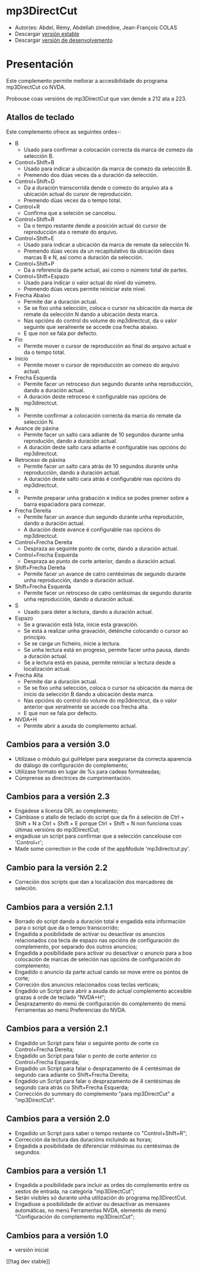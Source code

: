 # mp3DirectCut #

*	 Autor(es: Abdel, Rémy, Abdellah zineddine, Jean-François COLAS
*	 Descargar  [versión estable][1]
*	 Descargar [versión de desenvolvemento][2]

# Presentación #

Este complemento permite mellorar a accesibilidade do programa mp3DirectCut
co NVDA.

Probouse coas versións de mp3DirectCut que van dende a 212 ata a 223.

## Atallos de teclado ##

Este complemento ofrece as seguintes ordes-:

*	B
	*	Usado para confirmar a colocación correcta da marca de comezo da selección B.
*	Control+Shift+B
	*	Usado para indicar a ubicación da marca de comezo da selección B.
	*	Premendo dos dúas veces da a duración da selección.
*	Control+Shift+D
	*	Da a duración transcorrida dende o comezo do arquivo ata a ubicación actual do cursor de reproducción.
	*	Premendo dúas veces da o tempo total.
*	Control+R
	*	Confirma que a seleción se cancelou.
*	Control+Shift+R
	*	Da o tempo restante dende a posición actual do cursor de reproducción ata o remate do arquivo.
*	Control+Shift+E
	*	Usado para indicar a ubicación da marca de remate da selección N.
	*	Premendo dúas veces da un recapitulativo da ubicación dass marcas B e N, así como a duración da selección.
*	Control+Shift+P
	*	Da a referencia da parte actual, así como o número total de partes.
*	Control+Shift+Espazo
	*	Usado para indicar o valor actual do nível do vúmetro.
	*	Premendo dúas veces permite reiniciar este nível.
*	Frecha Abaixo
	*	Permite dar a duración actual.
	*	Se se fixo unha selección, coloca o cursor na ubicación da marca de remate da selección N dando a ubicación desta marca.
	*	Nas opcións do control do volume do mp3directcut, da o valor seguinte que xeralmente se accede coa frecha abaixo.
	*	E que non se fala por defecto.
*	Fin
	*	Permite mover o cursor de reproducción ao final do arquivo actual e da o tempo total.
*	Inicio
	*	Permite mover o cursor de reproducción ao comezo do arquivo actual.
*	Frecha Esquerda
	*	Permite facer un retroceso dun segundo durante unha reproducción, dando a duración actual.
	*	A duración deste retroceso é configurable nas opcións de mp3directcut.
*	N
	*	Permite confirmar a colocación correcta da marca do remate da selección N.
*	Avance de páxina
	*	Permite facer un salto cara adiante de 10 segundos durante unha reprodución, dando a duración actual.
	*	A duración deste salto cara adiante é configurable nas opcións do mp3directcut.
*	Retroceso de páxina
	*	Permite facer un salto cara atrás de 10 segundos durante unha reproducción, dando a duración actual.
	*	A duración deste salto cara atrás é configurable nas opcións do mp3directcut.
*	R
	*	Permite preparar unha grabación e indica se podes premer sobre a barra espaciadora para comezar.
*	Frecha Dereita
	*	Permite facer un avance dun segundo durante unha reprodución, dando a duración actual.
	*	A duración deste avance é configurable nas opcións do mp3directcut.
*	Control+Frecha Dereita
	*	Despraza ao seguinte punto de corte, dando a duración actual.
*	Control+Frecha Esquerda
	*	Despraza ao punto de corte anterior, dando a duración actual.
*	Shift+Frecha Dereita
	*	Permite facer un avance de catro centésimas de segundo durante unha reproducción, dando a duración actual.
*	Shift+Frecha Esquerda
	*	Permite facer un retroceso de catro centésimas de segundo durante unha reproducción, dando a duración actual.
*	S
	*	Usado para deter a lectura, dando a duración actual.
*	Espazo
	*	Se a gravación está lista, inicie esta gravación.
	*	Se está a realizar unha gravación, deténche colocando o cursor ao principio.
	*	Se se carga un ficheiro, inicie a lectura.
	*	Se unha lectura está en progreso, permite facer unha pausa, dando a duración actual.
	*	Se a lectura está en pausa, permite reiniciar a lectura desde a localización actual.
*	Frecha Alta
	*	Permite dar a duración actual.
	*	Se se fixo unha selección, coloca o cursor na ubicación da marca de inicio da selección B dando a ubicación desta marca.
	*	Nas opcións do control do volume do mp3directcut, da o valor anterior que xeralmente se accede coa frecha alta.
	*	E que non se fala por defecto.
*	NVDA+H
	*	Permite abrir a axuda do complemento actual.

## Cambios para a versión 3.0 ##

*	 Utilízase o módulo gui.guiHelper para asegurarse da correcta aparencia do
   diálogo de configuración do complemento;
*	 Utilízase formato en lugar de %s para cadeas formateadas;
*	 Cúmprense as directrices de cumprimentación.

## Cambios para a versión 2.3 ##

*	 Engádese a licenza GPL ao complemento;
*	 Cámbiase o atallo de teclado do script que da fin á seleción de Ctrl +
   Shift + N a Ctrl + Shift + E porque Ctrl + Shift + N non funciona coas
   últimas versións do mp3DirectCut;
*	 engadiuse un script para confirmar que a selección cancelouse con
   'Control+r';
*	 Made some correction in the code of the appModule 'mp3directcut.py'.

## Cambio para la versión 2.2 ##

*	 Correción dos scripts que dan a localización dos marcadores de seleción.

## Cambios para a versión 2.1.1 ##

*	 Borrado do script dando a duración total e engadida esta información para
   o script que da o tempo transcorrido;
*	 Engadida a posibilidade de activar ou desactivar os anuncios relacionados
   coa tecla de espazo nas opcións de configuración do complemento, por
   separado dos outros anuncios;
*	 Engadida a posibilidade para activar ou desactivar o anuncio para a boa
   colocación de marcas de seleción nas opcións de configuración do
   complemento;
*	 Engadido o anuncio da parte actual cando se move entre os pontos de
   corte;
*	 Correción dos anuncios relacionados coas teclas verticais;
*	 Engadido un Script para abrir a axuda do actual complemento accesible
   grazas á orde de teclado "NVDA+H";
*	 Desprazamento do menú de configuración do complemento do menú Ferramentas
   ao menú Preferencias do NVDA.

## Cambios para a versión 2.1 ##

*	 Engadido un Script para falar o seguinte ponto de corte co Control+Frecha
   Dereita;
*	 Engadido un Script para falar o ponto de corte anterior co Control+Frecha
   Esquerda;
*	 Engadido un Script para falar o desprazamento de 4 centésimas de segundo
   cara adiante co Shift+Frecha Dereita;
*	 Engadido un Script para falar o desprazamento de 4 centésimas de segundo
   cara atrás co Shift+Frecha Esquerda;
*	 Corrección do summary do complemento "para mp3DirectCut" a
   "mp3DirectCut".

## Cambios para a versión 2.0 ##

*	 Engadido un Script para saber o tempo restante co "Control+Shift+R";
*	 Corrección da lectura das duracións incluindo as horas;
*	 Engadida a posibilidade de diferenciar milésimas ou centésimas de
   segundos.

## Cambios para a versión 1.1 ##

*	 Engadida a posibilidade para incluir as ordes do complemento entre os xestos de entrada, na categoría "mp3DirectCut";
*	 Serán visibles só durante unha utilización do programa mp3DirectCut.
*	 Engadiuse a posibilidade de activar ou desactivar as mensaxes automáticas, no menú Ferramentas NVDA, elemento de menú "Configuración do complemento mp3DirectCut";

## Cambios para a versión 1.0 ##

*	 versión inicial

[[!tag dev stable]]

[1]: https://addons.nvda-project.org/files/get.php?file=mp3dc

[2]: https://addons.nvda-project.org/files/get.php?file=mp3dc-dev

